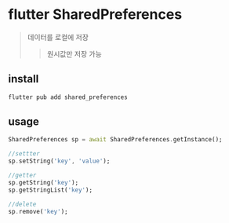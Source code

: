 # flutter SharedPreferences

> 데이터를 로컬에 저장
>
> > 원시값만 저장 가능

## install

```sh
flutter pub add shared_preferences
```

## usage

```dart
SharedPreferences sp = await SharedPreferences.getInstance();

//settter
sp.setString('key', 'value');

//getter
sp.getString('key');
sp.getStringList('key');

//delete
sp.remove('key');
```
